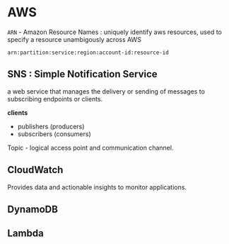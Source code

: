 # AWS

`ARN` - Amazon Resource Names : uniquely identify aws resources, used to specify a resource unambigously across AWS 

```
arn:partition:service:region:account-id:resource-id
```

## SNS : Simple Notification Service 

a web service that manages the delivery or sending of messages to subscribing endpoints or clients. 

__clients__

- publishers (producers)
- subscribers (consumers)

Topic - logical access point and communication channel.


## CloudWatch

Provides data and actionable insights to monitor applications. 

## DynamoDB

## Lambda

